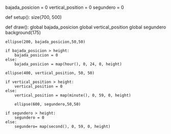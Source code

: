 bajada_posicion = 0
vertical_position = 0
segundero = 0

def setup():
    size(700, 500)
    
def draw():
    global bajada_posicion
    global vertical_position
    global segundero 
    background(175)
    
    ellipse(200, bajada_posicion,50,50)

    if bajada_posicion > height:
        bajada_posicion = 0
    else:
        bajada_posicion = map(hour(), 0, 24, 0, height)

    ellipse(400, vertical_position, 50, 50)
    
    if vertical_position > height:
        vertical_position = 0
    else:
        vertical_position = map(minute(), 0, 59, 0, height)

        ellipse(600, segundero,50,50)
    
    if segundero > height:
        segundero = 0
    else:
        segundero= map(second(), 0, 59, 0, height)
        